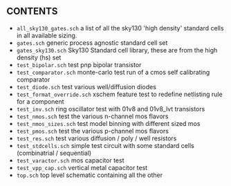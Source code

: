 ## CONTENTS
- `all_sky130_gates.sch` a list of all the sky130 'high density' standard cells in all available sizing.
- `gates.sch` generic process agnostic standard cell set
- `gates_sky130.sch` Sky130 Standard cell library, these are from the high density (hs) set
- `test_bipolar.sch` test pnp bipolar transistor
- `test_comparator.sch` monte-carlo test run of a cmos self calibrating comparator
- `test_diode.sch` test various well/diffusion diodes
- `test_format_override.sch` xschem feature test to redefine netlisting rule for a component
- `test_inv.sch` ring oscillator test with 01v8 and 01v8_lvt transistors
- `test_nmos.sch` test the various n-channel mos flavors
- `test_nmos_sizes.sch` test model binning with different sized mos
- `test_pmos.sch` test the various p-channel mos flavors
- `test_res.sch` test various diffusion / poly / well resistors
- `test_stdcells.sch` simple test circuit with some standard cells (combinatrial / sequential)
- `test_varactor.sch` mos capacitor test
- `test_vpp_cap.sch` vertical metal capacitor test
- `top.sch`  top level schematic containing all the other
